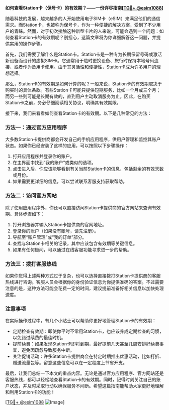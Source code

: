**如何查看Station卡（保号卡）的有效期？——一份详尽指南[[TG💪+ @esim1088](https://t.me/s/esim1088)]**

随着科技的发展，越来越多的人开始使用电子SIM卡（eSIM）来满足他们的通信需求。而Station卡，也被称为保号卡，作为一种便捷的解决方案，受到了不少用户的青睐。然而，对于初次接触这种新型卡片的人来说，可能会遇到一个问题：如何查看Station卡的有效期呢？别担心，这篇文章将为你详细解答这一问题，并提供实用的操作步骤。

首先，我们需要了解什么是Station卡。Station卡是一种专为长期保留号码或激活新设备而设计的虚拟SIM卡。它通常用于临时更换设备、旅行时保持本地号码连接，或者作为备用卡使用。由于其灵活性和便捷性，Station卡成为许多用户的理想选择。

那么，Station卡的有效期是如何计算的呢？一般来说，Station卡的有效期取决于购买时的具体条款。有些Station卡可能只提供短期服务，比如一个月或三个月；而另一些则可能是长期有效的，直到用户主动取消服务为止。因此，在购买Station卡之前，务必仔细阅读相关协议，明确其有效期限。

接下来，我们来看看如何查看Station卡的有效期。以下是几种常见的方法：

### 方法一：通过官方应用程序

大多数Station卡提供商都会开发自己的手机应用程序，供用户管理和监控其账户状态。如果你已经安装了这样的应用，可以按照以下步骤操作：

1. 打开应用程序并登录你的账户。
2. 在主界面中找到“我的账户”或类似的选项。
3. 点击进入后，你应该能够看到有关当前Station卡的信息，包括剩余的有效天数或月份。
4. 如果需要更详细的信息，可以尝试联系客服支持获取帮助。

### 方法二：访问官方网站

除了使用应用程序外，你还可以直接访问Station卡提供商的官方网站来查询有效期。具体步骤如下：

1. 打开浏览器并输入Station卡提供商的官网地址。
2. 登录你的账户（如果没有账号，请先注册）。
3. 导航至“账户管理”或“我的订单”部分。
4. 查找与Station卡相关的记录，其中应该包含有效期等关键信息。
5. 如果有任何疑问，可以通过在线客服功能寻求进一步的帮助。

### 方法三：拨打客服热线

如果你觉得上述两种方式过于复杂，也可以选择直接拨打Station卡提供商的客服热线进行咨询。客服人员会根据你的身份验证信息为你提供准确的答案。不过需要注意的是，这种方法可能会花费一定的时间，建议提前准备好相关信息以加快处理速度。

### 注意事项

在实际操作过程中，有几个小贴士可以帮助你更好地管理Station卡的有效期：

- 定期检查有效期：即使你平时不常用Station卡，也应该养成定期检查的习惯，以免错过续费的最佳时机。
- 提前续费：如果发现Station卡即将到期，最好提前几天甚至几周安排好续费事宜，避免因疏忽导致服务中断。
- 关注促销活动：许多Station卡提供商会在特定时期推出优惠活动，比如打折、赠送流量包等。留意这些信息可以在一定程度上节省开支。

最后，让我们总结一下本文的重点内容。无论是通过官方应用程序、官方网站还是客服热线，都可以轻松地查看Station卡的有效期。同时，记得时刻关注自己的账户状态，并及时采取行动以确保服务不间断。希望这篇指南能帮助大家更好地理解和利用Station卡的功能！

[[TG💪+ @esim1088](https://t.me/s/esim1088) ![Image](https://i.postimg.cc/4NQfJmqS/Snipaste-2025-05-13-00-14-12.png)]